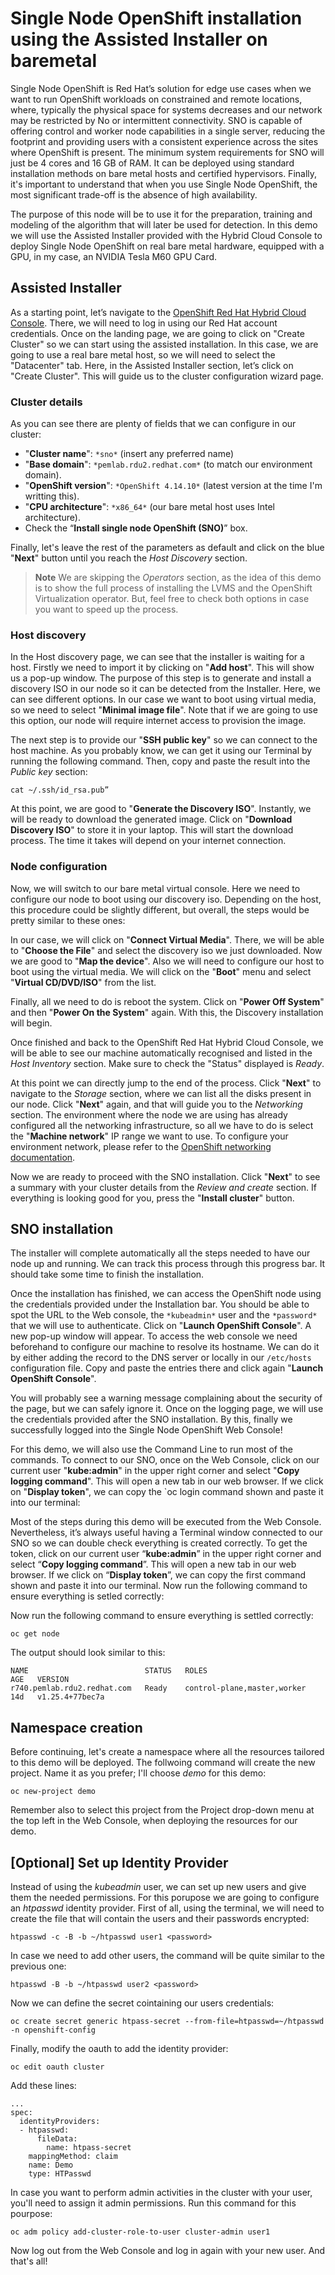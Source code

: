# Single Node OpenShift installation using the Assisted Installer on baremetal
Single Node OpenShift is Red Hat’s solution for edge use cases when we want to run OpenShift workloads on constrained and remote locations, where, typically the physical space for systems decreases and our network may be restricted by No or intermittent connectivity. SNO is capable of offering control and worker node capabilities in a single server, reducing the footprint and providing users with a consistent experience across the sites where OpenShift is present. The minimum system requirements for SNO will just be 4 cores and 16 GB of RAM. It can be deployed using standard installation methods on bare metal hosts and certified hypervisors. Finally, it's important to understand that when you use Single Node OpenShift, the most significant trade-off is the absence of high availability.

The purpose of this node will be to use it for the preparation, training and modeling of the algorithm that will later be used for detection. In this demo we will use the Assisted Installer provided with the Hybrid Cloud Console to deploy Single Node OpenShift on real bare metal hardware, equipped with a GPU, in my case, an NVIDIA Tesla M60 GPU Card.

## Assisted Installer
As a starting point, let’s navigate to the [OpenShift Red Hat Hybrid Cloud Console](https://console.redhat.com/openshift). There, we will need to log in using our Red Hat account credentials. Once on the landing page, we are going to click on "Create Cluster" so we can start using the assisted installation. In this case, we are going to use a real bare metal host, so we will need to select the "Datacenter" tab. Here, in the Assisted Installer section, let’s click on "Create Cluster". This will guide us to the cluster configuration wizard page.

### Cluster details
As you can see there are plenty of fields that we can configure in our cluster:
- "**Cluster name**": `*sno*` (insert any preferred name)
- "**Base domain**": `*pemlab.rdu2.redhat.com*` (to match our environment domain).
- "**OpenShift version**": `*OpenShift 4.14.10*` (latest version at the time I'm writting this).
- "**CPU architecture**": `*x86_64*` (our bare metal host uses Intel architecture).
- Check the “**Install single node OpenShift (SNO)**” box.

Finally, let's leave the rest of the parameters as default and click on the blue "**Next**" button until you reach the *Host Discovery* section.
> **Note**
> We are skipping the *Operators* section, as the idea of this demo is to show the full process of installing the LVMS and the OpenShift Virtualization operator. But, feel free to check both options in case you want to speed up the process.

### Host discovery
In the Host discovery page, we can see that the installer is waiting for a host. Firstly we need to import it by clicking on "**Add host**". This will show us a pop-up window. The purpose of this step is to generate and install a discovery ISO in our node so it can be detected from the Installer. Here, we can see different options. In our case we want to boot using virtual media, so we need to select "**Minimal image file**". Note that if we are going to use this option, our node will require internet access to provision the image.

The next step is to provide our "**SSH public key**" so we can connect to the host machine. As you probably know, we can get it using our Terminal by running the following command. Then, copy and paste the result into the *Public key* section:
```
cat ~/.ssh/id_rsa.pub”
```
At this point, we are good to "**Generate the Discovery ISO**". Instantly, we will be ready to download the generated image. Click on "**Download Discovery ISO**" to store it in your laptop. This will start the download process. The time it takes will depend on your internet connection.

### Node configuration
Now, we will switch to our bare metal virtual console. Here we need to configure our node to boot using our discovery iso. Depending on the host, this procedure could be slightly different, but overall, the steps would be pretty similar to these ones:

In our case, we will click on "**Connect Virtual Media**". There, we will be able to "**Choose the File**" and select the discovery iso we just downloaded. Now we are good to "**Map the device**". Also we will need to configure our host to boot using the virtual media. We will click on the "**Boot**" menu and select "**Virtual CD/DVD/ISO**" from the list. 

Finally, all we need to do is reboot the system. Click on "**Power Off System**" and then "**Power On the System**" again. With this, the Discovery installation will begin. 

Once finished and back to the OpenShift Red Hat Hybrid Cloud Console, we will be able to see our machine automatically recognised and listed in the *Host Inventory* section. Make sure to check the "Status" displayed is *Ready*.

At this point we can directly jump to the end of the process. Click "**Next**" to navigate to the *Storage* section, where we can list all the disks present in our node. Click "**Next**" again, and that will guide you to the *Networking* section. The environment where the node we are using has already configured all the networking infrastructure, so all we have to do is select the "**Machine network**" IP range we want to use. To configure your environment network, please refer to the [OpenShift networking documentation](https://docs.openshift.com/container-platform/4.14/installing/installing_bare_metal/installing-bare-metal.html#installation-network-user-infra_installing-bare-metal).

Now we are ready to proceed with the SNO installation. Click "**Next**" to see a summary with your cluster details from the *Review and create* section. If everything is looking good for you, press the "**Install cluster**" button.

## SNO installation
The installer will complete automatically all the steps needed to have our node up and running. We can track this process through this progress bar. It should take some time to finish the installation.

Once the installation has finished, we can access the OpenShift node using the credentials provided under the Installation bar. You should be able to spot the URL to the Web console, the `*kubeadmin*` user and the `*password*` that we will use to authenticate. Click on "**Launch OpenShift Console**". A new pop-up window will appear. To access the web console we need beforehand to configure our machine to resolve its hostname. We can do it by either adding the record to the DNS server or locally in our `/etc/hosts` configuration file. Copy and paste the entries there and click again "**Launch OpenShift Console**".

You will probably see a warning message complaining about the security of the page, but we can safely ignore it. Once on the logging page, we will use the credentials provided after the SNO installation. By this, finally we successfully logged into the Single Node OpenShift Web Console!

For this demo, we will also use the Command Line to run most of the commands. To connect to our SNO, once on the Web Console, click on our current user "**kube:admin**" in the upper right corner and select "**Copy logging command**". This will open a new tab in our web browser. If we click on "**Display token**", we can copy the `oc login command shown and paste it into our terminal:

Most of the steps during this demo will be executed from the Web Console. Nevertheless, it’s always useful having a Terminal window connected to our SNO so we can double check everything is created correctly. To get the token, click on our current user “**kube:admin**” in the upper right corner and select “**Copy logging command**”. This will open a new tab in our web browser. If we click on “**Display token**”, we can copy the first command shown and paste it into our terminal. Now run the following command to ensure everything is setled correctly:

Now run the following command to ensure everything is settled correctly:
```
oc get node
```
The output should look similar to this:
```
NAME                          STATUS   ROLES                         AGE   VERSION
r740.pemlab.rdu2.redhat.com   Ready    control-plane,master,worker   14d   v1.25.4+77bec7a
```

## Namespace creation
Before continuing, let's create a namespace where all the resources tailored to this demo will be deployed. The follwoing command will create the new project. Name it as you prefer; I'll choose *demo* for this demo:
```
oc new-project demo
```

Remember also to select this project from the Project drop-down menu at the top left in the Web Console, when deploying the resources for our demo. 

## [Optional] Set up Identity Provider
Instead of using the *kubeadmin* user, we can set up new users and give them the needed permissions. For this porupose we are going to configure an *htpasswd* identity provider. First of all, using the terminal, we will need to create the file that will contain the users and their passwords encrypted:
```
htpasswd -c -B -b ~/htpasswd user1 <password>
```

In case we need to add other users, the command will be quite similar to the previous one:
```
htpasswd -B -b ~/htpasswd user2 <password>
```

Now we can define the secret cointaining our users credentials:
```
oc create secret generic htpass-secret --from-file=htpasswd=~/htpasswd -n openshift-config 
```

Finally, modify the oauth to add the identity provider:
```
oc edit oauth cluster 
```

Add these lines:
```
...
spec:
  identityProviders:
  - htpasswd:
      fileData:
        name: htpass-secret
    mappingMethod: claim
    name: Demo
    type: HTPasswd
```
In case you want to perform admin activities in the cluster with your user, you'll need to assign it admin permissions. Run this command for this pourpose:
```
oc adm policy add-cluster-role-to-user cluster-admin user1
```
Now log out from the Web Console and log in again with your new user. And that's all!
